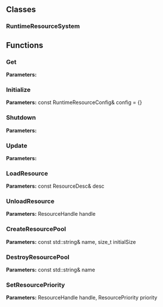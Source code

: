 
## Classes

### RuntimeResourceSystem




## Functions

### Get



**Parameters:** 

### Initialize



**Parameters:** const RuntimeResourceConfig& config = {}

### Shutdown



**Parameters:** 

### Update



**Parameters:** 

### LoadResource



**Parameters:** const ResourceDesc& desc

### UnloadResource



**Parameters:** ResourceHandle handle

### CreateResourcePool



**Parameters:** const std::string& name, size_t initialSize

### DestroyResourcePool



**Parameters:** const std::string& name

### SetResourcePriority



**Parameters:** ResourceHandle handle, ResourcePriority priority
